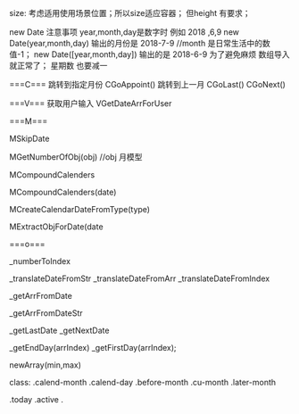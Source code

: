 size:
   考虑适用使用场景位置；所以size适应容器；
   但height 有要求；

new Date 注意事项
year,month,day是数字时
例如 2018 ,6,9
new Date(year,month,day)
输出的月份是 2018-7-9   //month 是日常生活中的数值-1；
new Date([year,month,day])
输出的是 2018-6-9
为了避免麻烦
数组导入 就正常了；
星期数 也要减一

===C===
跳转到指定月份
CGoAppoint()
跳转到上一月
CGoLast()
CGoNext()

===V===
获取用户输入
VGetDateArrForUser

===M===
<!-- 指定日期初始化模型； -->
MSkipDate
<!-- 计算月模型应有多少格（包含上下月多余格数） -->
MGetNumberOfObj(obj)  //obj 月模型
<!-- 合并日历关联；主要是用于日后扩展 -->
MCompoundCalenders
<!-- 根据日期创建模型 -->
MCompoundCalenders(date)
<!-- 根据标签创建日历 type: 'cu'、'last'、'next' -->
MCreateCalendarDateFromType(type)
<!-- 提取模型信息 arrDate endDay firstDay -->
MExtractObjForDate(date

===o===
<!-- DateNumber==>DateIndex -->
_numberToIndex
<!-- createDate -->
_translateDateFromStr
_translateDateFromArr
_translateDateFromIndex
<!-- 获取Date的数组信息 -->
_getArrFromDate

<!-- 获取日期str的数组信息 -->
_getArrFromDateStr
<!-- 获取上、下一月的某个date -->
_getLastDate
_getNextDate
<!-- 获取指定日期的最后一天 -->
_getEndDay(arrIndex)
_getFirstDay(arrIndex);
<!-- newArray -->
newArray(min,max)

class:
.calend-month
  .calend-day
    .before-month
    .cu-month
    .later-month

.today
.active
.
